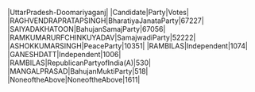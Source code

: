 
|UttarPradesh-Doomariyaganj|
|Candidate|Party|Votes|
|RAGHVENDRAPRATAPSINGH|BharatiyaJanataParty|67227|
|SAIYADAKHATOON|BahujanSamajParty|67056|
|RAMKUMARURFCHINKUYADAV|SamajwadiParty|52222|
|ASHOKKUMARSINGH|PeaceParty|10351|
|RAMBILAS|Independent|1074|
|GANESHDATT|Independent|1006|
|RAMBILAS|RepublicanPartyofIndia(A)|530|
|MANGALPRASAD|BahujanMuktiParty|518|
|NoneoftheAbove|NoneoftheAbove|1611|
